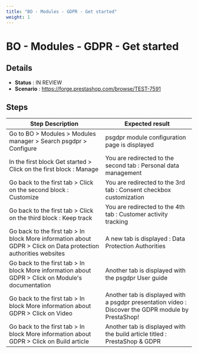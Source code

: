 ```yaml
---
title: "BO - Modules - GDPR - Get started"
weight: 1
---
```


# BO - Modules - GDPR - Get started
## Details
* **Status** : IN REVIEW
* **Scenario** : https://forge.prestashop.com/browse/TEST-7591

## Steps
| Step Description | Expected result |
| ----- | ----- |
| Go to BO > Modules > Modules manager > Search psgdpr > Configure | psgdpr module configuration page is displayed |
| In the first block Get started > Click on the first block : Manage | You are redirected to the second tab : Personal data management |
| Go back to the first tab > Click on the second block : Customize | You are redirected to the 3rd tab : Consent checkbox customization |
| Go back to the first tab > Click on the third block : Keep track | You are redirected to the 4th tab : Customer activity tracking |
| Go back to the first tab > In block More information about GDPR > Click on Data protection authorities websites | A new tab is displayed : Data Protection Authorities |
| Go back to the first tab > In block More information about GDPR > Click on Module's documentation | Another tab is displayed with the psgdpr User guide |
| Go back to the first tab > In block More information about GDPR > Click on Video | Another tab is displayed with a psgdpr presentation video : Discover the GDPR module by PrestaShop! |
| Go back to the first tab > In block More information about GDPR > Click on Build article | Another tab is displayed with the build article titled : PrestaShop & GDPR |
